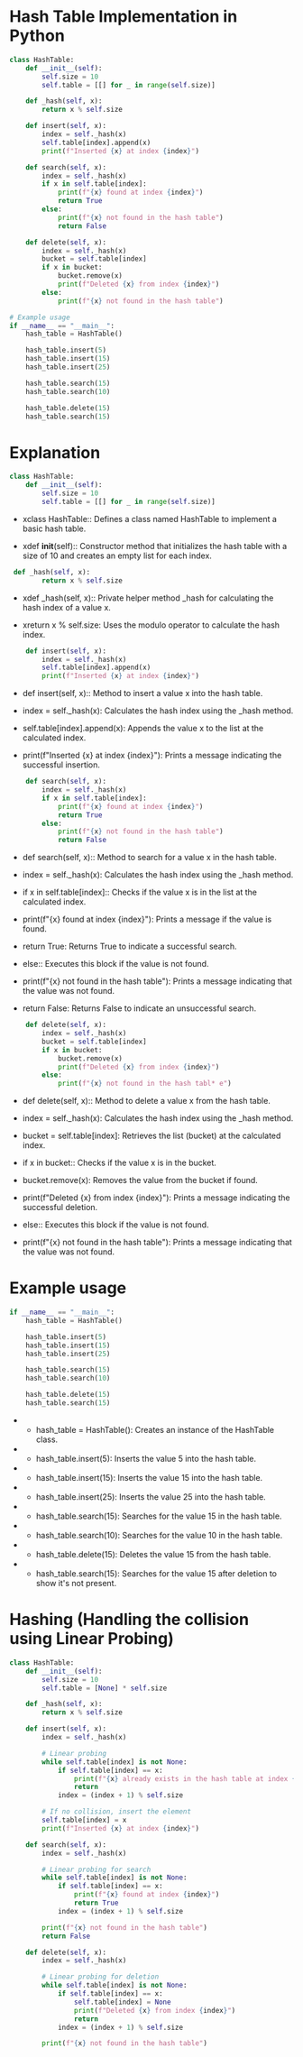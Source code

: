 # Hash Table Implementation in Python

```python
class HashTable:
    def __init__(self):
        self.size = 10
        self.table = [[] for _ in range(self.size)]

    def _hash(self, x):
        return x % self.size

    def insert(self, x):
        index = self._hash(x)
        self.table[index].append(x)
        print(f"Inserted {x} at index {index}")

    def search(self, x):
        index = self._hash(x)
        if x in self.table[index]:
            print(f"{x} found at index {index}")
            return True
        else:
            print(f"{x} not found in the hash table")
            return False

    def delete(self, x):
        index = self._hash(x)
        bucket = self.table[index]
        if x in bucket:
            bucket.remove(x)
            print(f"Deleted {x} from index {index}")
        else:
            print(f"{x} not found in the hash table")

# Example usage
if __name__ == "__main__":
    hash_table = HashTable()

    hash_table.insert(5)
    hash_table.insert(15)
    hash_table.insert(25)

    hash_table.search(15)
    hash_table.search(10)

    hash_table.delete(15)
    hash_table.search(15)
```

# Explanation

```python
class HashTable:
    def __init__(self):
        self.size = 10
        self.table = [[] for _ in range(self.size)]
```

* xclass HashTable:: Defines a class named HashTable to implement a basic hash table.

* xdef __init__(self):: Constructor method that initializes the hash table with a size of 10 and creates an empty list for each index.

```python
 def _hash(self, x):
        return x % self.size
```
   

* xdef _hash(self, x):: Private helper method _hash for calculating the hash index of a value x.

* xreturn x % self.size: Uses the modulo operator to calculate the hash index.

```python
    def insert(self, x):
        index = self._hash(x)
        self.table[index].append(x)
        print(f"Inserted {x} at index {index}")
```


* def insert(self, x):: Method to insert a value x into the hash table.

* index = self._hash(x): Calculates the hash index using the _hash method.

* self.table[index].append(x): Appends the value x to the list at the calculated index.

* print(f"Inserted {x} at index {index}"): Prints a message indicating the successful insertion.

```python
    def search(self, x):
        index = self._hash(x)
        if x in self.table[index]:
            print(f"{x} found at index {index}")
            return True
        else:
            print(f"{x} not found in the hash table")
            return False
```


* def search(self, x):: Method to search for a value x in the hash table.

* index = self._hash(x): Calculates the hash index using the _hash method.

* if x in self.table[index]:: Checks if the value x is in the list at the calculated index.

* print(f"{x} found at index {index}"): Prints a message if the value is found.

* return True: Returns True to indicate a successful search.

* else:: Executes this block if the value is not found.

* print(f"{x} not found in the hash table"): Prints a message indicating that the value was not found.

* return False: Returns False to indicate an unsuccessful search.

```python
    def delete(self, x):
        index = self._hash(x)
        bucket = self.table[index]
        if x in bucket:
            bucket.remove(x)
            print(f"Deleted {x} from index {index}")
        else:
            print(f"{x} not found in the hash tabl* e")
```


* def delete(self, x):: Method to delete a value x from the hash table.

* index = self._hash(x): Calculates the hash index using the _hash method.

* bucket = self.table[index]: Retrieves the list (bucket) at the calculated index.

* if x in bucket:: Checks if the value x is in the bucket.

* bucket.remove(x): Removes the value from the bucket if found.

* print(f"Deleted {x} from index {index}"): Prints a message indicating the successful deletion.

* else:: Executes this block if the value is not found.

* print(f"{x} not found in the hash table"): Prints a message indicating that the value was not found.


# Example usage
```python
if __name__ == "__main__":
    hash_table = HashTable()

    hash_table.insert(5)
    hash_table.insert(15)
    hash_table.insert(25)

    hash_table.search(15)
    hash_table.search(10)

    hash_table.delete(15)
    hash_table.search(15)
```


* * hash_table = HashTable(): Creates an instance of the HashTable class.

* * hash_table.insert(5): Inserts the value 5 into the hash table.

* * hash_table.insert(15): Inserts the value 15 into the hash table.

* * hash_table.insert(25): Inserts the value 25 into the hash table.

* * hash_table.search(15): Searches for the value 15 in the hash table.

* * hash_table.search(10): Searches for the value 10 in the hash table.

* * hash_table.delete(15): Deletes the value 15 from the hash table.

* * hash_table.search(15): Searches for the value 15 after deletion to show it's not present.

# Hashing (Handling the collision using Linear Probing)
```python
class HashTable:
    def __init__(self):
        self.size = 10
        self.table = [None] * self.size

    def _hash(self, x):
        return x % self.size

    def insert(self, x):
        index = self._hash(x)

        # Linear probing
        while self.table[index] is not None:
            if self.table[index] == x:
                print(f"{x} already exists in the hash table at index {index}")
                return
            index = (index + 1) % self.size

        # If no collision, insert the element
        self.table[index] = x
        print(f"Inserted {x} at index {index}")

    def search(self, x):
        index = self._hash(x)

        # Linear probing for search
        while self.table[index] is not None:
            if self.table[index] == x:
                print(f"{x} found at index {index}")
                return True
            index = (index + 1) % self.size

        print(f"{x} not found in the hash table")
        return False

    def delete(self, x):
        index = self._hash(x)

        # Linear probing for deletion
        while self.table[index] is not None:
            if self.table[index] == x:
                self.table[index] = None
                print(f"Deleted {x} from index {index}")
                return
            index = (index + 1) % self.size

        print(f"{x} not found in the hash table")

```

